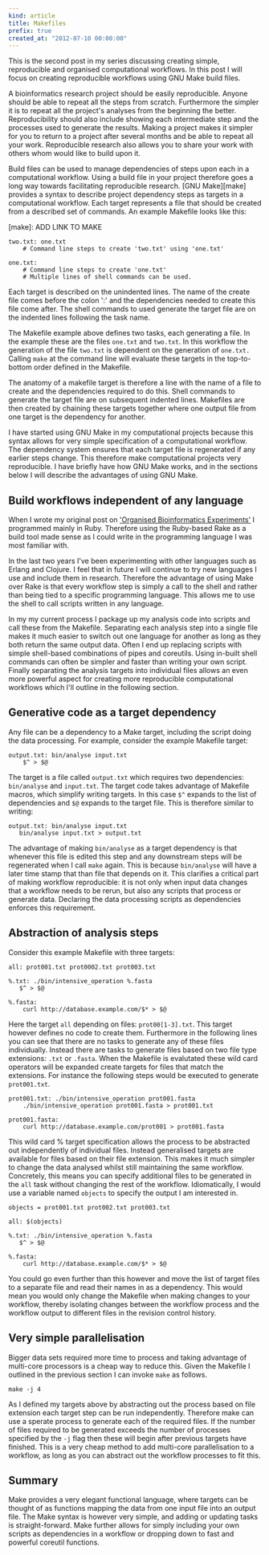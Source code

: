 ```yaml
---
kind: article
title: Makefiles
prefix: true
created_at: "2012-07-10 00:00:00"
---
```


This is the second post in my series discussing creating simple, reproducible
and organised computational workflows. In this post I will focus on creating
reproducible workflows using GNU Make build files.

A bioinformatics research project should be easily reproducible. Anyone should
be able to repeat all the steps from scratch. Furthermore the simpler it is to
repeat all the project's analyses from the beginning the better.
Reproducibility should also include showing each intermediate step and the
processes used to generate the results. Making a project makes it simpler for
you to return to a project after several months and be able to repeat all your
work. Reproducible research also allows you to share your work with others whom
would like to build upon it.

Build files can be used to manage dependencies of steps upon each in a
computational workflow. Using a build file in your project therefore goes a
long way towards facilitating reproducible research. [GNU Make][make] provides
a syntax to describe project dependency steps as targets in a computational
workflow. Each target represents a file that should be created from a described
set of commands. An example Makefile looks like this:

[make]: ADD LINK TO MAKE

    two.txt: one.txt
        # Command line steps to create 'two.txt' using 'one.txt'

    one.txt:
        # Command line steps to create 'one.txt'
        # Multiple lines of shell commands can be used.

Each target is described on the unindented lines. The name of the create file
comes before the colon ':' and the dependencies needed to create this file come
after. The shell commands to used generate the target file are on the indented
lines following the task name.

The Makefile example above defines two tasks, each generating a file. In the
example these are the files `one.txt` and `two.txt`. In this workflow the
generation of the file `two.txt` is dependent on the generation of `one.txt.`
Calling `make` at the command line will evaluate these targets in the
top-to-bottom order defined in the Makefile.

The anatomy of a makefile target is therefore a line with the name of a file to
create and the dependencies required to do this. Shell commands to generate the
target file are on subsequent indented lines. Makefiles are then created by
chaining these targets together where one output file from one target is the
dependency for another.

I have started using GNU Make in my computational projects because this syntax
allows for very simple specification of a computational workflow. The
dependency system ensures that each target file is regenerated if any earlier
steps change. This therefore make computational projects very reproducible. I
have briefly have how GNU Make works, and in the sections below I will describe
the advantages of using GNU Make.

## Build workflows independent of any language

When I wrote my original post on ['Organised Bioinformatics
Experiments'][organised] I programmed mainly in Ruby. Therefore using the
Ruby-based Rake as a build tool made sense as I could write in the programming
language I was most familiar with.

[organised]: /post/organised-bioinformatics-experiments/

In the last two years I've been experimenting with other languages such as
Erlang and Clojure. I feel that in future I will continue to try new languages
I use and include them in research. Therefore the advantage of using Make over
Rake is that every workflow step is simply a call to the shell and rather than
being tied to a specific programming language. This allows me to use the shell
to call scripts written in any language.

In my my current process I package up my analysis code into scripts and call
these from the Makefile. Separating each analysis step into a single file makes
it much easier to switch out one language for another as long as they both
return the same output data. Often I end up replacing scripts with simple
shell-based combinations of pipes and coreutils. Using in-built shell commands
can often be simpler and faster than writing your own script. Finally
separating the analysis targets into individual files allows an even more
powerful aspect for creating more reproducible computational workflows which
I'll outline in the following section. 

## Generative code as a target dependency

Any file can be a dependency to a Make target, including the script doing the
data processing. For example, consider the example Makefile target:

    output.txt: bin/analyse input.txt
        $^ > $@

The target is a file called `output.txt` which requires two dependencies:
`bin/analyse` and `input.txt`. The target code takes advantage of Makefile
macros, which simplify writing targets. In this case `$^` expands to the list
of dependencies and `$@` expands to the target file. This is therefore similar
to writing:

    output.txt: bin/analyse input.txt
       bin/analyse input.txt > output.txt

The advantage of making `bin/analyse` as a target dependency is that whenever
this file is edited this step and any downstream steps will be regenerated when
I call `make` again. This is because `bin/analyse` will have a later time stamp
that than file that depends on it. This clarifies a critical part of making
workflow reproducible: it is not only when input data changes that a workflow
needs to be rerun, but also any scripts that process or generate data.
Declaring the data processing scripts as dependencies enforces this
requirement.

## Abstraction of analysis steps

Consider this example Makefile with three targets:

    all: prot001.txt prot0002.txt prot003.txt

    %.txt: ./bin/intensive_operation %.fasta
       $^ > $@

    %.fasta:
        curl http://database.example.com/$* > $@

Here the target `all` depending on files: `prot00[1-3].txt`. This target
however defines no code to create them. Furthermore in the following lines you
can see that there are no tasks to generate any of these files individually.
Instead there are tasks to generate files based on two file type extensions:
`.txt` or `.fasta`. When the Makefile is evalutated these wild card operators
will be expanded create targets for files that match the extensions. For
instance the following steps would be executed to generate `prot001.txt`.

    prot001.txt: ./bin/intensive_operation prot001.fasta
        ./bin/intensive_operation prot001.fasta > prot001.txt

    prot001.fasta:
        curl http://database.example.com/prot001 > prot001.fasta

This wild card % target specification allows the process to be abstracted out
independently of individual files. Instead generalised targets are available
for files based on their file extension. This makes it much simpler to change
the data analysed whilst still maintaining the same workflow. Concretely, this
means you can specify additional files to be generated in the `all` task
without changing the rest of the workflow. Idiomatically, I would use a
variable named `objects` to specify the output I am interested in.

    objects = prot001.txt prot002.txt prot003.txt

    all: $(objects)

    %.txt: ./bin/intensive_operation %.fasta
       $^ > $@

    %.fasta:
        curl http://database.example.com/$* > $@

You could go even further than this however and move the list of target files
to a separate file and read their names in as a dependency. This would mean you
would only change the Makefile when making changes to your workflow, thereby
isolating changes between the workflow process and the workflow output to
different files in the revision control history.

## Very simple parallelisation

Bigger data sets required more time to process and taking advantage of
multi-core processors is a cheap way to reduce this. Given the Makefile I
outlined in the previous section I can invoke `make` as follows.

    make -j 4

As I defined my targets above by abstracting out the process based on file
extension each target step can be run independently. Therefore make can use a
sperate process to generate each of the required files. If the number of files
required to be generated exceeds the number of processes specified by the `-j`
flag then these will begin after previous targets have finished. This is a very
cheap method to add multi-core parallelisation to a workflow, as long as you
can abstract out the workflow processes to fit this.

## Summary

Make provides a very elegant functional language, where targets can be thought
of as functions mapping the data from one input file into an output file. The
Make syntax is however very simple, and adding or updating tasks is
straight-forward. Make further allows for simply including your own scripts as
dependencies in a workflow or dropping down to fast and powerful coreutil
functions.
